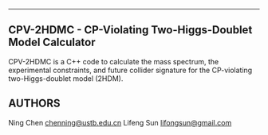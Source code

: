 -----------------------------------------------------------
CPV-2HDMC - CP-Violating Two-Higgs-Doublet Model Calculator
-----------------------------------------------------------

CPV-2HDMC is a C++ code to calculate the mass spectrum, the
experimental constraints, and future collider signature for the
CP-violating two-Higgs-doublet model (2HDM).


AUTHORS
-----------------------------------------------------------

Ning Chen <chenning@ustb.edu.cn>
Lifeng Sun <lifongsun@gmail.com>
